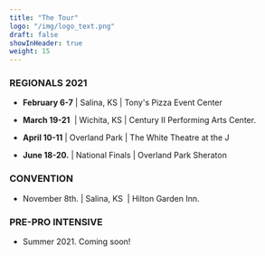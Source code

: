 ```yaml
---
title: "The Tour"
logo: "/img/logo_text.png"
draft: false
showInHeader: true
weight: 15
---
```


### REGIONALS 2021

*  **February 6-7** | Salina, KS   |    Tony's Pizza Event Center
  
*  **March 19-21**  | Wichita, KS   |   Century II Performing Arts Center.
  
*  **April 10-11** | Overland Park   |   The White Theatre at the J

*  **June 18-20.** | National Finals   |   Overland Park Sheraton

### CONVENTION 
* November 8th.  |  Salina, KS  | Hilton Garden Inn.

### PRE-PRO INTENSIVE
* Summer 2021. Coming soon!
